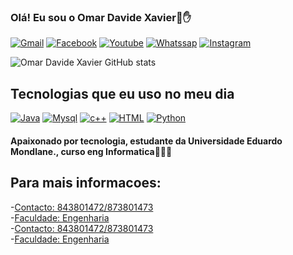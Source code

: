 
### Olá! Eu sou o Omar Davide Xavier👊✋

[![Gmail](https://img.shields.io/badge/Gmail-D14836?style=for-the-badge&logo=gmail&logoColor=white)](xavieromardavide@gmail.com)
[![Facebook](	https://img.shields.io/badge/Facebook-1877F2?style=for-the-badge&logo=facebook&logoColor=white)](https://www.facebook.com/profile.php?id=100084126941697)
[![Youtube](https://img.shields.io/badge/YouTube-FF0000?style=for-the-badge&logo=youtube&logoColor=white )](https://www.youtube.com/channel/UCG9TvH60mtuk_zrlZcBSE0A)
[![Whatssap](	https://img.shields.io/badge/WhatsApp-25D366?style=for-the-badge&logo=whatsapp&logoColor=white )](https:wa.me/+258843801472)
[![Instagram](	https://img.shields.io/badge/Instagram-E4405F?style=for-the-badge&logo=instagram&logoColor=white)]()

![Omar Davide Xavier GitHub stats](https://github-readme-stats.vercel.app/api?username=OmarDavideXavier&show_icons=true&theme=dracula)

## Tecnologias que eu uso no meu dia
[![Java ](	https://img.shields.io/badge/Java-ED8B00?style=for-the-badge&logo=java&logoColor=white )]()
[![Mysql ](https://img.shields.io/badge/MySQL-00000F?style=for-the-badge&logo=mysql&logoColor=white)]()
[![c++ ](	https://img.shields.io/badge/C%2B%2B-00599C?style=for-the-badge&logo=c%2B%2B&logoColor=white)]()
[![HTML ](	https://img.shields.io/badge/HTML-239120?style=for-the-badge&logo=html5&logoColor=white)]()
[![Python ](https://img.shields.io/badge/Python-3776AB?style=for-the-badge&logo=python&logoColor=white)]()

#### Apaixonado por tecnologia, estudante da Universidade Eduardo Mondlane., curso eng Informatica👊👊👊

## Para mais informacoes:
-[Contacto: 843801472/873801473]()<br/>
-[Faculdade: Engenharia]()<br/>
-[Contacto: 843801472/873801473]()<br/>
-[Faculdade: Engenharia]()<br/>
